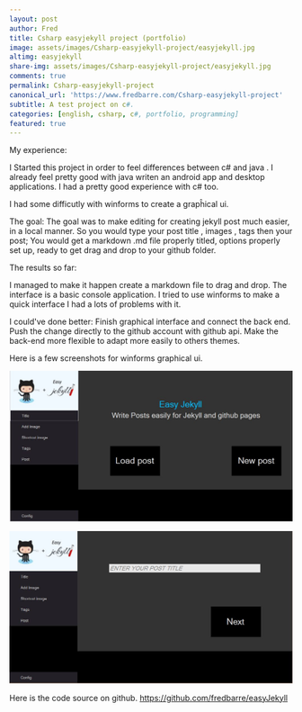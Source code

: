 ```yaml
---
layout: post
author: Fred
title: Csharp easyjekyll project (portfolio)
image: assets/images/Csharp-easyjekyll-project/easyjekyll.jpg
altimg: easyjekyll
share-img: assets/images/Csharp-easyjekyll-project/easyjekyll.jpg
comments: true
permalink: Csharp-easyjekyll-project
canonical_url: 'https://www.fredbarre.com/Csharp-easyjekyll-project'
subtitle: A test project on c#.
categories: [english, csharp, c#, portfolio, programming]
featured: true
---
```


My experience:

I Started this project in order to feel differences between c# and java .
I already feel pretty good with java writen an android app and desktop applications.
I had a pretty good experience with c# too.

I had some difficutly with winforms to create a grapĥical ui.

The goal:
The goal was to make editing for creating jekyll post much easier, in a local manner.
So you would type your post title , images , tags then your post; You would get a 
markdown .md file properly titled, options properly set up, ready to get drag and drop to your github folder.


The results so far:

I managed to make it happen create a markdown file to drag and drop.
The interface is a basic console application.
I tried to use winforms to make a quick interface I had a lots of problems with it.


I could've done better:
Finish graphical interface and connect the back end.
Push the change directly to the github account with github api.
Make the back-end more flexible to adapt more easily to others themes.


Here is a few screenshots for winforms graphical ui.

![app](assets/images/Csharp-easyjekyll-project/app1.JPG)

![app2](assets/images/Csharp-easyjekyll-project/app2.JPG)



Here is the code source on github.
https://github.com/fredbarre/easyJekyll
